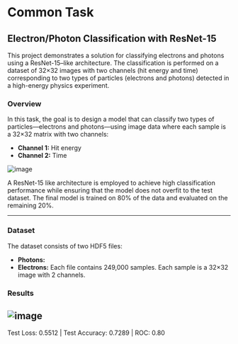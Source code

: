 # Common Task
## Electron/Photon Classification with ResNet-15

This project demonstrates a solution for classifying electrons and photons using a ResNet-15–like architecture. The classification is performed on a dataset of 32×32 images with two channels (hit energy and time) corresponding to two types of particles (electrons and photons) detected in a high-energy physics experiment.


### Overview

In this task, the goal is to design a model that can classify two types of particles—electrons and photons—using image data where each sample is a 32×32 matrix with two channels:
- **Channel 1:** Hit energy
- **Channel 2:** Time

![image](https://github.com/user-attachments/assets/26a6f068-1465-4825-8dc5-563a0973cd5e)

A ResNet-15 like architecture is employed to achieve high classification performance while ensuring that the model does not overfit to the test dataset. The final model is trained on 80% of the data and evaluated on the remaining 20%.

---

### Dataset

The dataset consists of two HDF5 files:
- **Photons:**
- **Electrons:**
Each file contains 249,000 samples. Each sample is a 32×32 image with 2 channels.

### Results
![image](https://github.com/user-attachments/assets/41b7158b-8ba8-47c7-b3d4-8c5af9509bd3)
---
Test Loss: 0.5512 | Test Accuracy: 0.7289 | ROC: 0.80


